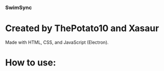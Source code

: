 ### SwimSync

# Created by ThePotato10 and Xasaur

Made with HTML, CSS, and JavaScript (Electron). 

# How to use: 
